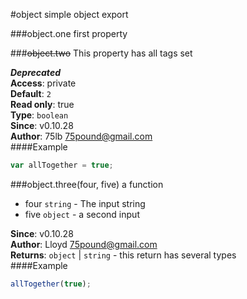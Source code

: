 <a name="module_object"></a>
#object
simple object export

  
<a name="module_object.one"></a>
###object.one
first property

  
<a name="module_object.two"></a>
###~~object.two~~
This property has all tags set

***Deprecated***  
**Access**: private  
**Default**: `2`  
**Read only**: true  
**Type**: `boolean`  
**Since**: v0.10.28  
**Author**: 75lb <75pound@gmail.com>  
####Example
```js
var allTogether = true;
```
<a name="module_object.three"></a>
###object.three(four, five)
a function


- four `string` - The input string
- five `object` - a second input

**Since**: v0.10.28  
**Author**: Lloyd <75pound@gmail.com>  
**Returns**: `object` | `string` - this return has several types  
####Example
```js
allTogether(true);
```
